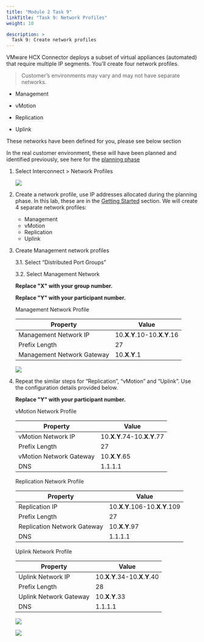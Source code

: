 ```yaml
---
title: "Module 2 Task 9"
linkTitle: "Task 9: Network Profiles"
weight: 10

description: >
  Task 9: Create network profiles
---
```



VMware HCX Connector deploys a subset of virtual appliances (automated) that
require multiple IP segments. You’ll create four network profiles.

>Customer’s environments may vary and may not have separate networks.

-   Management

-   vMotion

-   Replication

-   Uplink

These networks have been defined for you, please see below section

In the real customer environment, these will have been planned and identified
previously, see here for the [planning
phase](https://docs.microsoft.com/en-us/azure/azure-vmware/plan-private-cloud-deployment#define-vmware-hcx-network-segments)

1.  Select Interconnect \> Network Profiles

    ![](../../media/2337f18be916d512a8639018b833907f.png)

2.  Create a network profile, use IP addresses allocated during the planning
    phase. In this lab, these are in the [Getting
    Started](#_On-Premises_HCX_details_1) section. We will create 4 separate
    network profiles:
    -  Management
    -  vMotion
    -  Replication
    -  Uplink

3.  Create Management network profiles

    3.1. Select “Distributed Port Groups”

    3.2. Select Management Network

    **Replace "X" with your group number.**
    
    **Replace "Y" with your participant number.**

    Management Network Profile

    | **Property**               | **Value**                       |
    |----------------------------|---------------------------------|
    | Management Network IP      | 10.**X**.**Y**.10-10.**X**.**Y**.16 |
    | Prefix Length              | 27                              |
    | Management Network Gateway | 10.**X**.**Y**.1      

    ![](../../media/1c9f63a7f34234d5f5ca099053d5b2be.png)

4.  Repeat the similar steps for “Replication”, “vMotion” and “Uplink”. Use the
    configuration details provided below.

    **Replace "Y" with your participant number.**

    vMotion Network Profile

    | **Property**            | **Value**                       |
    |-------------------------|---------------------------------|
    | vMotion Network IP      | 10.**X**.**Y**.74-10.**X**.**Y**.77 |
    | Prefix Length           | 27                              |
    | vMotion Network Gateway | 10.**X**.**Y**.65                |
    | DNS                     | 1.1.1.1                         |

    Replication Network Profile

    | **Property**                | **Value**                         |
    |-----------------------------|-----------------------------------|
    | Replication IP              | 10.**X**.**Y**.106-10.**X**.**Y**.109 |
    | Prefix Length               | 27                                |
    | Replication Network Gateway | 10.**X**.**Y**.97                   |
    | DNS                         | 1.1.1.1                           |

    Uplink Network Profile

    | **Property**           | **Value**                       |
    |------------------------|---------------------------------|
    | Uplink Network IP      | 10.**X**.**Y**.34-10.**X**.**Y**.40 |
    | Prefix Length          | 28                              |
    | Uplink Network Gateway | 10.**X**.**Y**.33                 |
    | DNS                    | 1.1.1.1                         |

    ![](../../media/d8a7f813510d8141d0b1277071c2e94e.png)

    ![](../../media/3e5f90bff1089d4a82b711452cacee90.png)

